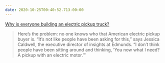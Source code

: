 ```yaml
---
date: 2020-10-25T00:40:52.713-00:00
---
```

[Why is everyone building an electric pickup truck?](https://www.wired.com/story/why-everyone-building-electric-pickup-truck/)

> Here’s the problem: no one knows who that American electric pickup buyer is. “It’s not like people have been asking for this,” says Jessica Caldwell, the executive director of insights at Edmunds. “I don’t think people have been sitting around and thinking, ‘You now what I need? A pickup with an electric motor.’”
